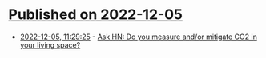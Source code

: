 # [Published on 2022-12-05](index.md)

* [2022-12-05, 11:29:25](https://news.ycombinator.com/item?id=33864195) - [Ask HN: Do you measure and/or mitigate CO2 in your living space?](https://news.ycombinator.com/item?id=33864195)
